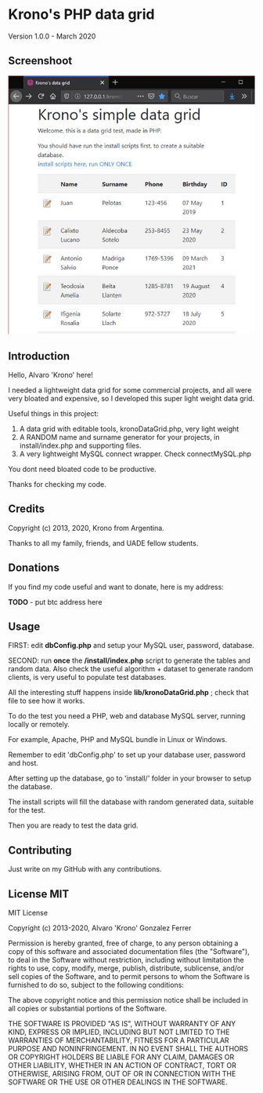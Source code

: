 # Krono's PHP data grid

Version 1.0.0 - March 2020

## Screenshoot

![Testing with random data](screenshoots/screen01.jpg)

## Introduction

Hello, Alvaro 'Krono' here!

I needed a lightweight data grid for some commercial projects, and all were very bloated and expensive, so I developed this super light weight data grid.

Useful things in this project:
1. A data grid with editable tools, kronoDataGrid.php, very light weight
2. A RANDOM name and surname generator for your projects, in install/index.php and supporting files.
3. A very lightweight MySQL connect wrapper. Check connectMySQL.php

You dont need bloated code to be productive.

Thanks for checking my code.

## Credits

Copyright (c) 2013, 2020, Krono from Argentina.

Thanks to all my family, friends, and UADE fellow students.

## Donations

If you find my code useful and want to donate, here is my address:

**TODO** - put btc address here

## Usage

FIRST: edit **dbConfig.php** and setup your MySQL user, password, database.

SECOND: run **once** the **/install/index.php** script to generate the tables and random data. Also check the useful algorithm + dataset to generate random clients, is very useful to populate test databases.

All the interesting stuff happens inside **lib/kronoDataGrid.php** ; check that file to see how it works.

To do the test you need a PHP, web and database MySQL server, running locally or remotely.

For example, Apache, PHP and MySQL bundle in Linux or Windows.

Remember to edit 'dbConfig.php' to set up your database user, password and host.

After setting up the database, go to 'install/' folder in your browser to setup the database.

The install scripts will fill the database with random generated data, suitable for the test.

Then you are ready to test the data grid.

## Contributing

Just write on my GitHub with any contributions.

## License MIT

MIT License

Copyright (c) 2013-2020, Alvaro 'Krono' Gonzalez Ferrer

Permission is hereby granted, free of charge, to any person obtaining a copy
of this software and associated documentation files (the "Software"), to deal
in the Software without restriction, including without limitation the rights
to use, copy, modify, merge, publish, distribute, sublicense, and/or sell
copies of the Software, and to permit persons to whom the Software is
furnished to do so, subject to the following conditions:

The above copyright notice and this permission notice shall be included in all
copies or substantial portions of the Software.

THE SOFTWARE IS PROVIDED "AS IS", WITHOUT WARRANTY OF ANY KIND, EXPRESS OR
IMPLIED, INCLUDING BUT NOT LIMITED TO THE WARRANTIES OF MERCHANTABILITY,
FITNESS FOR A PARTICULAR PURPOSE AND NONINFRINGEMENT. IN NO EVENT SHALL THE
AUTHORS OR COPYRIGHT HOLDERS BE LIABLE FOR ANY CLAIM, DAMAGES OR OTHER
LIABILITY, WHETHER IN AN ACTION OF CONTRACT, TORT OR OTHERWISE, ARISING FROM,
OUT OF OR IN CONNECTION WITH THE SOFTWARE OR THE USE OR OTHER DEALINGS IN THE
SOFTWARE.
